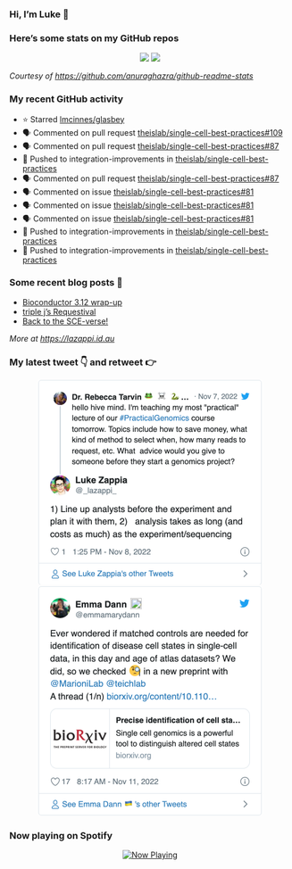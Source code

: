 
<!-- README.md is generated from README.Rmd. Please edit that file -->

### Hi, I’m Luke 👋

<!--
**lazappi/lazappi** is a ✨ _special_ ✨ repository because its `README.md` (this file) appears on your GitHub profile.

Here are some ideas to get you started:

- 🔭 I’m currently working on ...
- 🌱 I’m currently learning ...
- 👯 I’m looking to collaborate on ...
- 🤔 I’m looking for help with ...
- 💬 Ask me about ...
- 📫 How to reach me: ...
- 😄 Pronouns: ...
- ⚡ Fun fact: ...
-->

### Here’s some stats on my GitHub repos

<p align="center">

<img src="https://github-readme-stats.vercel.app/api?username=lazappi&count_private=true&show_icons=true&theme=buefy&hide_title=True">
<img src="https://github-readme-stats.vercel.app/api/top-langs/?username=lazappi&hide=html&theme=buefy&layout=compact">

</p>

*Courtesy of <https://github.com/anuraghazra/github-readme-stats>*

### My recent GitHub activity

  - ⭐️ Starred [lmcinnes/glasbey](https://github.com/lmcinnes/glasbey)
  - 🗣 Commented on pull request
    [theislab/single-cell-best-practices\#109](https://github.com/theislab/single-cell-best-practices#109)
  - 🗣 Commented on pull request
    [theislab/single-cell-best-practices\#87](https://github.com/theislab/single-cell-best-practices#87)
  - 📨 Pushed to integration-improvements in
    [theislab/single-cell-best-practices](https://github.com/theislab/single-cell-best-practices)
  - 🗣 Commented on pull request
    [theislab/single-cell-best-practices\#87](https://github.com/theislab/single-cell-best-practices#87)
  - 🗣 Commented on issue
    [theislab/single-cell-best-practices\#81](https://github.com/theislab/single-cell-best-practices#81)
  - 🗣 Commented on issue
    [theislab/single-cell-best-practices\#81](https://github.com/theislab/single-cell-best-practices#81)
  - 🗣 Commented on issue
    [theislab/single-cell-best-practices\#81](https://github.com/theislab/single-cell-best-practices#81)
  - 📨 Pushed to integration-improvements in
    [theislab/single-cell-best-practices](https://github.com/theislab/single-cell-best-practices)
  - 📨 Pushed to integration-improvements in
    [theislab/single-cell-best-practices](https://github.com/theislab/single-cell-best-practices)

### Some recent blog posts 📝

  - [Bioconductor 3.12
    wrap-up](https://lazappi.id.au/post/2020-10-30-bioconductor-3-12-wrap-up/)
  - [triple j’s
    Requestival](https://lazappi.id.au/post/2020-07-11-requestival/)
  - [Back to the
    SCE-verse\!](https://lazappi.id.au/post/2020-05-12-back-to-the-sce-verse/)

*More at <https://lazappi.id.au>*

### My latest tweet 👇 and retweet 👉


<p align="center">

<a href="https://twitter.com/_lazappi_/status/1589972498644611073">
<img src="https://github.com/lazappi/lazappi/raw/master/README_files/figure-gfm/tweets-1.png" width="400">
</a> <a href="https://twitter.com/_lazappi_/status/1590990857158922243">
<img src="https://github.com/lazappi/lazappi/raw/master/README_files/figure-gfm/tweets-2.png" width="400">
</a>

</p>

### Now playing on Spotify

<p align="center">

<a href="https://now-playing-profile.lazappi.vercel.app/now-playing?open">
<img src="https://now-playing-profile.lazappi.vercel.app/now-playing" width="256" height="64" alt="Now Playing">
</a>

</p>

